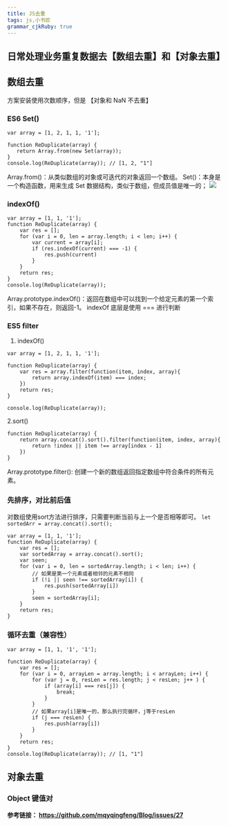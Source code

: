 ```yaml
---
title: JS去重 
tags: js,小书匠
grammar_cjkRuby: true
---
```

## 日常处理业务重复数据去【数组去重】和【对象去重】

## 数组去重
方案安装使用次数顺序，但是 【对象和 NaN 不去重】

### ES6 Set()

``` stylus
var array = [1, 2, 1, 1, '1'];

function ReDuplicate(array) {
   return Array.from(new Set(array));
}
console.log(ReDuplicate(array)); // [1, 2, "1"]
```
Array.from()：从类似数组的对象或可迭代的对象返回一个数组。
Set()：本身是一个构造函数，用来生成 Set 数据结构，类似于数组，但成员值是唯一的；
![][1]

### indexOf()

``` stylus
var array = [1, 1, '1'];
function ReDuplicate(array) {
    var res = [];
    for (var i = 0, len = array.length; i < len; i++) {
        var current = array[i];
        if (res.indexOf(current) === -1) {
            res.push(current)
        }
    }
    return res;
}
console.log(ReDuplicate(array));
```
Array.prototype.indexOf()：返回在数组中可以找到一个给定元素的第一个索引，如果不存在，则返回-1。
indexOf 底层是使用 === 进行判断

### ES5 filter
1. indexOf()
``` stylus
var array = [1, 2, 1, 1, '1'];

function ReDuplicate(array) {
    var res = array.filter(function(item, index, array){
        return array.indexOf(item) === index;
    })
    return res;
}

console.log(ReDuplicate(array));
```
2.sort()
``` stylus
function ReDuplicate(array) {
    return array.concat().sort().filter(function(item, index, array){
        return !index || item !== array[index - 1]
    })
}
```
Array.prototype.filter(): 创建一个新的数组返回指定数组中符合条件的所有元素。

### 先排序，对比前后值
对数组使用sort方法进行排序，只需要判断当前与上一个是否相等即可。
`let sortedArr = array.concat().sort();`

``` stylus
var array = [1, 1, '1'];
function ReDuplicate(array) {
    var res = [];
    var sortedArray = array.concat().sort();
    var seen;
    for (var i = 0, len = sortedArray.length; i < len; i++) {
        // 如果是第一个元素或者相邻的元素不相同
        if (!i || seen !== sortedArray[i]) {
            res.push(sortedArray[i])
        }
        seen = sortedArray[i];
    }
    return res;
}
```

### 循环去重（兼容性）

``` stylus
var array = [1, 1, '1', '1'];

function ReDuplicate(array) {
    var res = [];
    for (var i = 0, arrayLen = array.length; i < arrayLen; i++) {
        for (var j = 0, resLen = res.length; j < resLen; j++ ) {
            if (array[i] === res[j]) {
                break;
            }
        }
        // 如果array[i]是唯一的，那么执行完循环，j等于resLen
        if (j === resLen) {
            res.push(array[i])
        }
    }
    return res;
}
console.log(ReDuplicate(array)); // [1, "1"]
```

## 对象去重
### Object 键值对

**参考链接： https://github.com/mqyqingfeng/Blog/issues/27**


  [1]: ./images/1538977098081.jpg